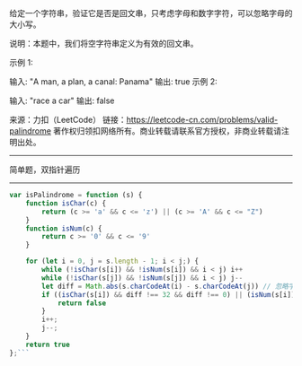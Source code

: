 给定一个字符串，验证它是否是回文串，只考虑字母和数字字符，可以忽略字母的大小写。

说明：本题中，我们将空字符串定义为有效的回文串。

示例 1:

输入: "A man, a plan, a canal: Panama"
输出: true
示例 2:

输入: "race a car"
输出: false

来源：力扣（LeetCode）
链接：https://leetcode-cn.com/problems/valid-palindrome
著作权归领扣网络所有。商业转载请联系官方授权，非商业转载请注明出处。

---

简单题，双指针遍历

---

```javascript
var isPalindrome = function (s) {
    function isChar(c) {
        return (c >= 'a' && c <= 'z') || (c >= 'A' && c <= "Z")
    }
    function isNum(c) {
        return c >= '0' && c <= '9'
    }

    for (let i = 0, j = s.length - 1; i < j;) {
        while (!isChar(s[i]) && !isNum(s[i]) && i < j) i++
        while (!isChar(s[j]) && !isNum(s[j]) && i < j) j--
        let diff = Math.abs(s.charCodeAt(i) - s.charCodeAt(j)) // 忽略字母的大小写
        if ((isChar(s[i]) && diff !== 32 && diff !== 0) || (isNum(s[i]) && diff !== 0)) {
            return false
        }
        i++;
        j--;
    }
    return true
};```
